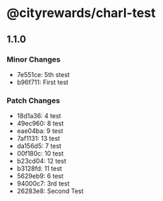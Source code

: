 # @cityrewards/charl-test

## 1.1.0

### Minor Changes

- 7e551ce: 5th stest
- b96f711: First test

### Patch Changes

- 18d1a36: 4 test
- 49ec960: 8 test
- eae04ba: 9 test
- 7af1131: 13 test
- da156d5: 7 test
- 00f180c: 10 test
- b23cd04: 12 test
- b3128fd: 11 test
- 5629eb9: 6 test
- 94000c7: 3rd test
- 26283e8: Second Test
